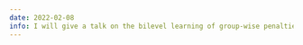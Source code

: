 ```yaml
---
date: 2022-02-08
info: I will give a talk on the bilevel learning of group-wise penalties at <a href="https://laboratoirehubertcurien.univ-st-etienne.fr" target="_blank">LabHC</a> (Télécom Saint-Etienne)
---
```


